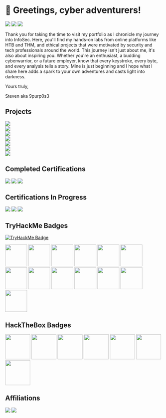 # 👋 Greetings, cyber adventurers!
<a href="https://linkedin.com/in/stevenrim"><img src="https://img.shields.io/badge/-LinkedIn-0072b1?&style=for-the-badge&logo=&logoColor=white"/></a>
<a href="mailto:stevenrim@proton.me"><img src="https://img.shields.io/badge/-Proton.me-4B275F?&style=for-the-badge&logo=&logoColor=white"/></a>
<a href=""><img src="https://img.shields.io/badge/-MEDIUM-000000?&style=for-the-badge&logo=Medium&logoColor=white"/></a>

Thank you for taking the time to visit my portfolio as I chronicle my journey into InfoSec. Here, you'll find my hands-on labs from online platforms like HTB and THM, and ethical projects that were motivated by security and tech professionals around the world. This journey isn't just about me, it's also about inspiring you. Whether you're an enthusiast, a budding cyberwarrior, or a future employer, know that every keystroke, every byte, and every analysis tells a story. Mine is just beginning and I hope what I share here adds a spark to your own adventures and casts light into darkness. 

Yours truly, 

Steven aka 9purp0s3

## Projects
<div>
    <a href=""><img src="https://img.shields.io/badge/-AD Home Lab w/VirtualBox and PowerShell-000000?&style=for-the-badge&logo=Medium&logoColor=white"/>
</div>
<div>
    <a href=""><img src="https://img.shields.io/badge/-Building a Cloud Honeynet and SOC w/Azure-000000?&style=for-the-badge&logo=Medium&logoColor=white"/></a>
</div>
<div>
    <a href="https://medium.com/@stevenrim/virtual-attacks-and-splunk-insights-b892468cbec9"><img src="https://img.shields.io/badge/-Virtual Attacks and Splunk Insights-000000?&style=for-the-badge&logo=Medium&logoColor=white"/></a>
</div>
<div>
    <a href="https://medium.com/@stevenrim/automating-security-workflow-w-limacharlie-and-tines-020ee72ee340"><img src="https://img.shields.io/badge/-Automating Security Workflow w/LimaCharlie and Tines-000000?&style=for-the-badge&logo=Medium&logoColor=white"/></a>
</div>
<div>
    <a href=""><img src="https://img.shields.io/badge/-Exploiting Web App Vulnerabilities on OWASP Juice Shop-000000?&style=for-the-badge&logo=Medium&logoColor=white"/></a>
</div>
<div>
    <a href=""><img src="https://img.shields.io/badge/-CompTIA%20Security%2B-000000?&style=for-the-badge&logoColor=white"/></a>
</div>
<div>
    <a href=""><img src="https://img.shields.io/badge/-CompTIA%20Security%2B-000000?&style=for-the-badge&logoColor=white"/></a>
</div>



## Completed Certifications
<a href="https://www.credly.com/badges/806e2f2e-f9c0-4081-9304-6f492136c153/"><img src="https://img.shields.io/badge/-CompTIA Security%2B-FF0000?&style=for-the-badge&logoColor=white"/></a>
<a href="https://www.credly.com/badges/c5dc51ac-beae-45ef-b27b-a060075191e3/"><img src="https://img.shields.io/badge/-Google Cybersecurity-000080?&style=for-the-badge&logoColor=white"/></a>
<a href="https://app.kajabi.com/certificates/72ada0d2"><img src="https://img.shields.io/badge/-Leveld SOC Analyst-808080?&style=for-the-badge&logoColor=white"/></a>


## Certifications In Progress
<a href="https://academy.hackthebox.com/preview/certifications/htb-certified-defensive-security-analyst"><img src="https://img.shields.io/badge/-HackTheBox CDSA-53FF33?&style=for-the-badge&logoColor=white"/></a>
<a href=""><img src="https://img.shields.io/badge/-TryHackMe SOC Level 1-2a3042?&style=for-the-badge&logoColor=white"/></a>
<a href=""><img src="https://img.shields.io/badge/-CSA CCSK-000080?&style=for-the-badge&logoColor=white"/></a>

## TryHackMe Badges
[![TryHackMe Badge](https://tryhackme-badges.s3.amazonaws.com/9purp0s3.png?update=6)](https://tryhackme.com/r/p/9purp0s3)
<div>
<a href="https://assets.tryhackme.com/room-badges/fac4d93312dac72d64b236b88f38b36c.png"><img src="https://assets.tryhackme.com/room-badges/fac4d93312dac72d64b236b88f38b36c.png" width=auto height="70"/></a>
<a href="https://assets.tryhackme.com/room-badges/030d9e4058f4f70d8204e495f862b684.png"><img src="https://assets.tryhackme.com/room-badges/030d9e4058f4f70d8204e495f862b684.png" width=auto height="70"/></a>
<a href="https://assets.tryhackme.com/room-badges/b93ec1fe617f22d65ce5674e06bc2842.png"><img src="https://assets.tryhackme.com/room-badges/b93ec1fe617f22d65ce5674e06bc2842.png" width=auto height="70"/></a>
<a href="https://assets.tryhackme.com/room-badges/f2ba728f814a4d9e840d9ec99bc2d360.png"><img src="https://assets.tryhackme.com/room-badges/f2ba728f814a4d9e840d9ec99bc2d360.png" width=auto height="70"/></a>
<a href="https://assets.tryhackme.com/room-badges/6fd248dab1403d75a3645136ab1f63e9.png"><img src="https://assets.tryhackme.com/room-badges/6fd248dab1403d75a3645136ab1f63e9.png" width=auto height="70"/></a>
<a href="https://assets.tryhackme.com/room-badges/708536d844ea9ae378976e6fcbf7349b.png"><img src="https://assets.tryhackme.com/room-badges/708536d844ea9ae378976e6fcbf7349b.png" width=auto height="70"/></a>
<a href="https://assets.tryhackme.com/room-badges/3a312420ed1d9dead7de0eadc58e9a86.png"><img src="https://assets.tryhackme.com/room-badges/3a312420ed1d9dead7de0eadc58e9a86.png" width=auto height="70"/></a>
<a href="https://assets.tryhackme.com/room-badges/4faff0aee76be337ea01d74a7c3dd97c.png"><img src="https://assets.tryhackme.com/room-badges/4faff0aee76be337ea01d74a7c3dd97c.png" width=auto height="70"/></a>
<a href="https://assets.tryhackme.com/room-badges/5f5449e3f60102bf9083afa80808bf4f.png"><img src="https://assets.tryhackme.com/room-badges/5f5449e3f60102bf9083afa80808bf4f.png" width=auto height="70"/></a>
<a href="https://assets.tryhackme.com/room-badges/9d0b93ce193a340efc9bc6740b395bf6.png"><img src="https://assets.tryhackme.com/room-badges/9d0b93ce193a340efc9bc6740b395bf6.png" width=auto height="70"/></a>
<a href="https://assets.tryhackme.com/room-badges/fa9c5a95f91f7f2fec47376aecb62e6b.png"><img src="https://assets.tryhackme.com/room-badges/fa9c5a95f91f7f2fec47376aecb62e6b.png" width=auto height="70"/></a>
<a href="https://assets.tryhackme.com/room-badges/bf15bf7cf604484e70c39de726b1ce36.png"><img src="https://assets.tryhackme.com/room-badges/bf15bf7cf604484e70c39de726b1ce36.png" width=auto height="70"/></a>
<a href="https://assets.tryhackme.com/room-badges/d8d484d957bfd34dd66bb4aae9a18f4f.png"><img src="https://assets.tryhackme.com/room-badges/d8d484d957bfd34dd66bb4aae9a18f4f.png" width=auto height="70"/></a>
</div>

## HackTheBox Badges
<a href="https://academy.hackthebox.com/achievement/badge/3012c379-0e6b-11ef-b18d-bea50ffe6cb4"><img src="https://academy.hackthebox.com/storage/badges/academician.png" width="80" height="80"/></a>
<a href="https://academy.hackthebox.com/achievement/badge/50ff53be-0f94-11ef-b18d-bea50ffe6cb4"><img src="https://academy.hackthebox.com/storage/badges/4a11a1a1d810967184694662d629de2d/logo.png" width="80" height="80"/></a>
<a href="https://academy.hackthebox.com/achievement/badge/b4cdf74f-10b6-11ef-b18d-bea50ffe6cb4"><img src="https://academy.hackthebox.com/storage/badges/eb072974e828f87af924bce557b2c614/logo.png" width="80" height="80"/></a>
<a href="https://academy.hackthebox.com/achievement/badge/0db968b9-15e9-11ef-b18d-bea50ffe6cb4"><img src="https://academy.hackthebox.com/storage/badges/f284df82c57336019410ed5f68ace295/logo.png" width="80" height="80"/></a>
<a href="https://academy.hackthebox.com/achievement/badge/fb4ad0bf-0ff8-11ef-b18d-bea50ffe6cb4"><img src="https://academy.hackthebox.com/storage/badges/abc6e5a362f8adad812c5cfa87783bd9/logo.png" width="80" height="80"/></a>
<a href="https://academy.hackthebox.com/achievement/badge/aeb9a03e-114b-11ef-b18d-bea50ffe6cb4"><img src="https://academy.hackthebox.com/storage/badges/d7343c8afb32e9feee0fed1fc2acd378/logo.png" width="80" height="80"/></a>
<a href="https://academy.hackthebox.com/achievement/badge/cd29c60a-1c2b-11ef-b18d-bea50ffe6cb4"><img src="https://academy.hackthebox.com/storage/badges/8644292aaa052ff2971d3541256ee605/logo.png" width="80" height="80"/></a>

## Affiliations
<a href="https://owasp.org/www-chapter-atlanta/"><img src="https://img.shields.io/badge/-OWASP ATL-000000?&style=for-the-badge&logo=OWASP&logoColor=white"/></a>
<a href="https://dc404.org/"><img src="https://img.shields.io/badge/-DC404-000000?&style=for-the-badge&logo=&logoColor=white"/></a>




